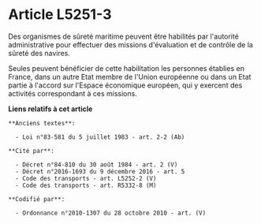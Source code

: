 # Article L5251-3

Des organismes de sûreté maritime peuvent être habilités par l'autorité administrative pour effectuer des missions
d'évaluation et de contrôle de la sûreté des navires.

Seules peuvent bénéficier de cette habilitation les personnes établies en France, dans un autre Etat membre de l'Union
européenne ou dans un Etat partie à l'accord sur l'Espace économique européen, qui y exercent des activités correspondant à
ces missions.

**Liens relatifs à cet article**

	**Anciens textes**:

	  - Loi n°83-581 du 5 juillet 1983 - art. 2-2 (Ab)

	**Cité par**:

	  - Décret n°84-810 du 30 août 1984 - art. 2 (V)
	  - Décret n°2016-1693 du 9 décembre 2016 - art. 5
	  - Code des transports - art. L5252-2 (V)
	  - Code des transports - art. R5332-8 (M)

	**Codifié par**:

	  - Ordonnance n°2010-1307 du 28 octobre 2010 - art. (V)
